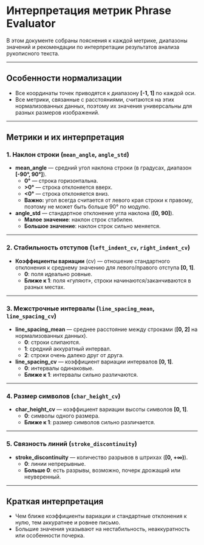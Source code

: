 # Интерпретация метрик Phrase Evaluator

В этом документе собраны пояснения к каждой метрике, диапазоны значений и рекомендации по интерпретации результатов анализа рукописного текста.

---

## Особенности нормализации
- Все координаты точек приводятся к диапазону **[-1, 1]** по каждой оси.
- Все метрики, связанные с расстояниями, считаются на этих нормализованных данных, поэтому их значения универсальны для разных размеров изображений.

---

## Метрики и их интерпретация

### 1. Наклон строки (`mean_angle`, `angle_std`)
- **mean_angle** — средний угол наклона строки (в градусах, диапазон **[-90°, 90°]**).
  - **0°** — строка горизонтальна.
  - **>0°** — строка отклоняется вверх.
  - **<0°** — строка отклоняется вниз.
  - **Важно:** угол всегда считается от левого края строки к правому, поэтому не может быть больше 90° по модулю.
- **angle_std** — стандартное отклонение угла наклона (**[0, 90]**).
  - **Малое значение**: наклон строк стабилен.
  - **Большое значение**: наклон строк сильно меняется.

---

### 2. Стабильность отступов (`left_indent_cv`, `right_indent_cv`)
- **Коэффициенты вариации** (cv) — отношение стандартного отклонения к среднему значению для левого/правого отступа **[0, 1]**.
  - **0**: поля идеально ровные.
  - **Ближе к 1**: поля «гуляют», строки начинаются/заканчиваются в разных местах.

---

### 3. Межстрочные интервалы (`line_spacing_mean`, `line_spacing_cv`)
- **line_spacing_mean** — среднее расстояние между строками (**[0, 2]** на нормализованных данных).
  - **0**: строки слипаются.
  - **1**: средний аккуратный интервал.
  - **2**: строки очень далеко друг от друга.
- **line_spacing_cv** — коэффициент вариации интервалов **[0, 1]**.
  - **0**: интервалы одинаковые.
  - **Ближе к 1**: интервалы сильно различаются.

---

### 4. Размер символов (`char_height_cv`)
- **char_height_cv** — коэффициент вариации высоты символов **[0, 1]**.
  - **0**: символы одного размера.
  - **Ближе к 1**: размер символов сильно различается.

---

### 5. Связность линий (`stroke_discontinuity`)
- **stroke_discontinuity** — количество разрывов в штрихах (**[0, +∞)**).
  - **0**: линии непрерывные.
  - **Больше 0**: есть разрывы, возможно, почерк дрожащий или неуверенный.

---

## Краткая интерпретация
- Чем ближе коэффициенты вариации и стандартные отклонения к нулю, тем аккуратнее и ровнее письмо.
- Большие значения указывают на нестабильность, неаккуратность или особенности почерка.
